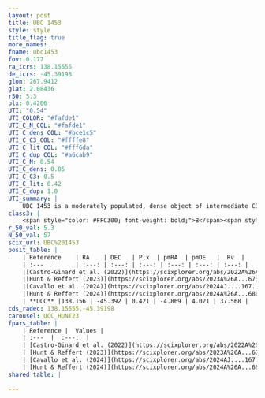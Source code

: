 ```yaml
---
layout: post
title: UBC 1453
style: style
title_flag: true
more_names: 
fname: ubc1453
fov: 0.177
ra_icrs: 138.15555
de_icrs: -45.39198
glon: 267.9412
glat: 2.08436
r50: 5.3
plx: 0.4206
UTI: "0.54"
UTI_COLOR: "#fafde1"
UTI_C_N_COL: "#fafde1"
UTI_C_dens_COL: "#bce1c5"
UTI_C_C3_COL: "#ffffe8"
UTI_C_lit_COL: "#fff6da"
UTI_C_dup_COL: "#a6cab9"
UTI_C_N: 0.54
UTI_C_dens: 0.85
UTI_C_C3: 0.5
UTI_C_lit: 0.42
UTI_C_dup: 1.0
UTI_summary: |
    UBC 1453 is a moderately populated, dense object of intermediate C3 quality. It was recently reported in the literature.
class3: |
    <span style="color: #FFC300; font-weight: bold;">B</span><span style="color: #FFC300; font-weight: bold;">B</span>
r_50_val: 5.3
N_50_val: 57
scix_url: UBC%201453
posit_table: |
    | Reference    | RA    | DEC   | Plx  | pmRA  | pmDE   |  Rv  |
    | :---         | :---: | :---: | :---: | :---: | :---: | :---: |
    |[Castro-Ginard et al. (2022)](https://scixplorer.org/abs/2022A%26A...661A.118C) | 138.17 | -45.39 | 0.42 | -4.85 | 4.02 | -- |
    |[Hunt & Reffert (2023)](https://scixplorer.org/abs/2023A%26A...673A.114H) | 138.188 | -45.434 | 0.421 | -4.839 | 4.018 | 37.507 |
    |[Cavallo et al. (2024)](https://scixplorer.org/abs/2024AJ....167...12C) | 138.127 | -45.36 | 0.413 | -- | -- | -- |
    |[Hunt & Reffert (2024)](https://scixplorer.org/abs/2024A%26A...686A..42H) | 138.188 | -45.434 | 0.421 | -4.839 | 4.018 | 37.507 |
    | **UCC** |138.156 | -45.392 | 0.421 | -4.869 | 4.021 | 37.568 | 
cds_radec: 138.15555,-45.39198
carousel: UCC_HUNT23
fpars_table: |
    | Reference |  Values |
    | :---  |  :---:  |
    | [Castro-Ginard et al. (2022)](https://scixplorer.org/abs/2022A%26A...661A.118C) | `AV=2.37, Dist=2584, logAge=7.724` |
    | [Hunt & Reffert (2023)](https://scixplorer.org/abs/2023A%26A...673A.114H) | `AV50=2.707, diffAV50=2.0, MOD50=11.719, logAge50=7.622` |
    | [Cavallo et al. (2024)](https://scixplorer.org/abs/2024AJ....167...12C) | `AV50=2.83, dMod50=12.42, logAge50=7.25, [Fe/H]50=0.88` |
    | [Hunt & Reffert (2024)](https://scixplorer.org/abs/2024A%26A...686A..42H) | `MassJ=416.070` |
shared_table: |
    
---
```

